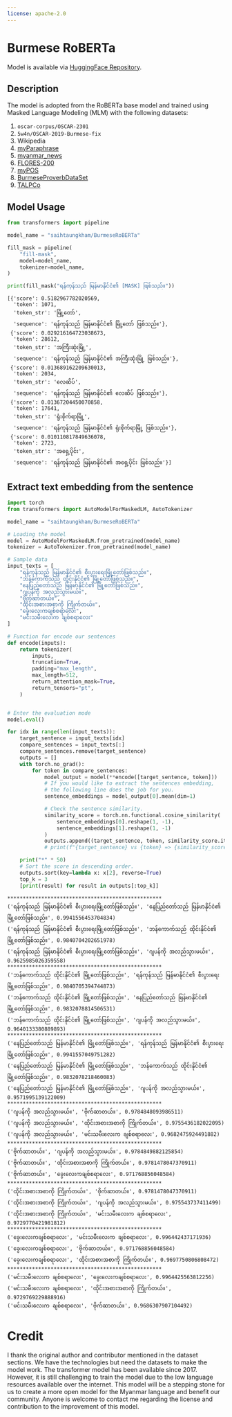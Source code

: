 ```yaml
---
license: apache-2.0
---
```


# Burmese RoBERTa
Model is available via [HuggingFace Repository](https://huggingface.co/saihtaungkham/BurmeseRoBERTa).
## Description
The model is adopted from the RoBERTa base model and trained using Masked Language Modeling (MLM) with the following datasets:

1. `oscar-corpus/OSCAR-2301`
2. `5w4n/OSCAR-2019-Burmese-fix`
3. Wikipedia
4. [myParaphrase](https://github.com/ye-kyaw-thu/myParaphrase)
5. [myanmar_news](https://huggingface.co/datasets/myanmar_news)
6. [FLORES-200](https://github.com/facebookresearch/flores/tree/main/flores200)
7. [myPOS](https://github.com/ye-kyaw-thu/myPOS.git)
8. [BurmeseProverbDataSet](https://github.com/vincent-paing/BurmeseProverbDataSet.git)
9. [TALPCo](https://github.com/matbahasa/TALPCo.git)

## Model Usage


```python
from transformers import pipeline

model_name = "saihtaungkham/BurmeseRoBERTa"

fill_mask = pipeline(
    "fill-mask",
    model=model_name,
    tokenizer=model_name,
)

print(fill_mask("ရန်ကုန်သည် မြန်မာနိုင်ငံ၏ [MASK] ဖြစ်သည်။"))
```

```shell
[{'score': 0.5182967782020569,
  'token': 1071,
  'token_str': 'မြို့တော်',
  'sequence': 'ရန်ကုန်သည် မြန်မာနိုင်ငံ၏ မြို့တော် ဖြစ်သည်။'},
 {'score': 0.029216164723038673,
  'token': 28612,
  'token_str': 'အကြီးဆုံးမြို့',
  'sequence': 'ရန်ကုန်သည် မြန်မာနိုင်ငံ၏ အကြီးဆုံးမြို့ ဖြစ်သည်။'},
 {'score': 0.013689162209630013,
  'token': 2034,
  'token_str': 'လေဆိပ်',
  'sequence': 'ရန်ကုန်သည် မြန်မာနိုင်ငံ၏ လေဆိပ် ဖြစ်သည်။'},
 {'score': 0.01367204450070858,
  'token': 17641,
  'token_str': 'ရုံးစိုက်ရာမြို့',
  'sequence': 'ရန်ကုန်သည် မြန်မာနိုင်ငံ၏ ရုံးစိုက်ရာမြို့ ဖြစ်သည်။'},
 {'score': 0.010110817849636078,
  'token': 2723,
  'token_str': 'အရှေ့ပိုင်း',
  'sequence': 'ရန်ကုန်သည် မြန်မာနိုင်ငံ၏ အရှေ့ပိုင်း ဖြစ်သည်။'}]
```

## Extract text embedding from the sentence
```python
import torch
from transformers import AutoModelForMaskedLM, AutoTokenizer

model_name = "saihtaungkham/BurmeseRoBERTa"

# Loading the model
model = AutoModelForMaskedLM.from_pretrained(model_name)
tokenizer = AutoTokenizer.from_pretrained(model_name)

# Sample data
input_texts = [
    "ရန်ကုန်သည် မြန်မာနိုင်ငံ၏ စီးပွားရေးမြို့တော်ဖြစ်သည်။",
    "ဘန်ကောက်သည် ထိုင်းနိုင်ငံ၏ မြို့တော်ဖြစ်သည်။",
    "နေပြည်တော်သည် မြန်မာနိုင်ငံ၏ မြို့တော်ဖြစ်သည်။",
    "ဂျပန်ကို အလည်သွားမယ်။",
    "ဗိုက်ဆာတယ်။",
    "ထိုင်းအစားအစာကို ကြိုက်တယ်။",
    "ခွေးလေးကချစ်စရာလေး",
    "မင်းသမီးလေးက ချစ်စရာလေး"
]

# Function for encode our sentences
def encode(inputs):
    return tokenizer(
        inputs,
        truncation=True,
        padding="max_length",
        max_length=512,
        return_attention_mask=True,
        return_tensors="pt",
    )


# Enter the evaluation mode
model.eval()

for idx in range(len(input_texts)):
    target_sentence = input_texts[idx]
    compare_sentences = input_texts[:]
    compare_sentences.remove(target_sentence)
    outputs = []
    with torch.no_grad():
        for token in compare_sentences:
            model_output = model(**encode([target_sentence, token]))
            # If you would like to extract the sentences embedding,
            # the following line does the job for you.
            sentence_embeddings = model_output[0].mean(dim=1)

            # Check the sentence similarity.
            similarity_score = torch.nn.functional.cosine_similarity(
                sentence_embeddings[0].reshape(1, -1), 
                sentence_embeddings[1].reshape(1, -1)
            )
            outputs.append((target_sentence, token, similarity_score.item()))
            # print(f"{target_sentence} vs {token} => {similarity_score}")

    print("*" * 50)
    # Sort the score in descending order.
    outputs.sort(key=lambda x: x[2], reverse=True)
    top_k = 3
    [print(result) for result in outputs[:top_k]]
```

```shell
**************************************************
('ရန်ကုန်သည် မြန်မာနိုင်ငံ၏ စီးပွားရေးမြို့တော်ဖြစ်သည်။', 'နေပြည်တော်သည် မြန်မာနိုင်ငံ၏ မြို့တော်ဖြစ်သည်။', 0.9941556453704834)
('ရန်ကုန်သည် မြန်မာနိုင်ငံ၏ စီးပွားရေးမြို့တော်ဖြစ်သည်။', 'ဘန်ကောက်သည် ထိုင်းနိုင်ငံ၏ မြို့တော်ဖြစ်သည်။', 0.9840704202651978)
('ရန်ကုန်သည် မြန်မာနိုင်ငံ၏ စီးပွားရေးမြို့တော်ဖြစ်သည်။', 'ဂျပန်ကို အလည်သွားမယ်။', 0.9625985026359558)
**************************************************
('ဘန်ကောက်သည် ထိုင်းနိုင်ငံ၏ မြို့တော်ဖြစ်သည်။', 'ရန်ကုန်သည် မြန်မာနိုင်ငံ၏ စီးပွားရေးမြို့တော်ဖြစ်သည်။', 0.9840705394744873)
('ဘန်ကောက်သည် ထိုင်းနိုင်ငံ၏ မြို့တော်ဖြစ်သည်။', 'နေပြည်တော်သည် မြန်မာနိုင်ငံ၏ မြို့တော်ဖြစ်သည်။', 0.9832078814506531)
('ဘန်ကောက်သည် ထိုင်းနိုင်ငံ၏ မြို့တော်ဖြစ်သည်။', 'ဂျပန်ကို အလည်သွားမယ်။', 0.9640133380889893)
**************************************************
('နေပြည်တော်သည် မြန်မာနိုင်ငံ၏ မြို့တော်ဖြစ်သည်။', 'ရန်ကုန်သည် မြန်မာနိုင်ငံ၏ စီးပွားရေးမြို့တော်ဖြစ်သည်။', 0.9941557049751282)
('နေပြည်တော်သည် မြန်မာနိုင်ငံ၏ မြို့တော်ဖြစ်သည်။', 'ဘန်ကောက်သည် ထိုင်းနိုင်ငံ၏ မြို့တော်ဖြစ်သည်။', 0.9832078218460083)
('နေပြည်တော်သည် မြန်မာနိုင်ငံ၏ မြို့တော်ဖြစ်သည်။', 'ဂျပန်ကို အလည်သွားမယ်။', 0.9571995139122009)
**************************************************
('ဂျပန်ကို အလည်သွားမယ်။', 'ဗိုက်ဆာတယ်။', 0.9784848093986511)
('ဂျပန်ကို အလည်သွားမယ်။', 'ထိုင်းအစားအစာကို ကြိုက်တယ်။', 0.9755436182022095)
('ဂျပန်ကို အလည်သွားမယ်။', 'မင်းသမီးလေးက ချစ်စရာလေး', 0.9682475924491882)
**************************************************
('ဗိုက်ဆာတယ်။', 'ဂျပန်ကို အလည်သွားမယ်။', 0.9784849882125854)
('ဗိုက်ဆာတယ်။', 'ထိုင်းအစားအစာကို ကြိုက်တယ်။', 0.9781478047370911)
('ဗိုက်ဆာတယ်။', 'ခွေးလေးကချစ်စရာလေး', 0.971768856048584)
**************************************************
('ထိုင်းအစားအစာကို ကြိုက်တယ်။', 'ဗိုက်ဆာတယ်။', 0.9781478047370911)
('ထိုင်းအစားအစာကို ကြိုက်တယ်။', 'ဂျပန်ကို အလည်သွားမယ်။', 0.975543737411499)
('ထိုင်းအစားအစာကို ကြိုက်တယ်။', 'မင်းသမီးလေးက ချစ်စရာလေး', 0.9729770421981812)
**************************************************
('ခွေးလေးကချစ်စရာလေး', 'မင်းသမီးလေးက ချစ်စရာလေး', 0.996442437171936)
('ခွေးလေးကချစ်စရာလေး', 'ဗိုက်ဆာတယ်။', 0.971768856048584)
('ခွေးလေးကချစ်စရာလေး', 'ထိုင်းအစားအစာကို ကြိုက်တယ်။', 0.9697750806808472)
**************************************************
('မင်းသမီးလေးက ချစ်စရာလေး', 'ခွေးလေးကချစ်စရာလေး', 0.9964425563812256)
('မင်းသမီးလေးက ချစ်စရာလေး', 'ထိုင်းအစားအစာကို ကြိုက်တယ်။', 0.9729769229888916)
('မင်းသမီးလေးက ချစ်စရာလေး', 'ဗိုက်ဆာတယ်။', 0.9686307907104492)
```

# Credit
I thank the original author and contributor mentioned in the dataset sections.
We have the technologies but need the datasets to make the model work. The transformer model has been available since 2017. However, it is still challenging to train the model due to the low language resources available over the internet. This model will be a stepping stone for us to create a more open model for the Myanmar language and benefit our community.
Anyone is welcome to contact me regarding the license and contribution to the improvement of this model.